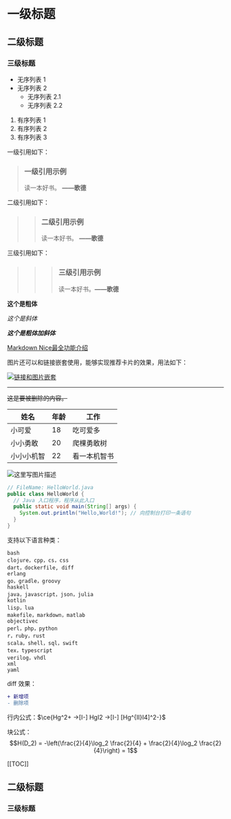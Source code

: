 
# 一级标题

## 二级标题
    
### 三级标题

- 无序列表 1
- 无序列表 2
  - 无序列表 2.1
  - 无序列表 2.2
  
1. 有序列表 1
2. 有序列表 2
3. 有序列表 3


一级引用如下：

> ### 一级引用示例
> 
> 读一本好书。 **——歌德**
    
二级引用如下：

>> ### 二级引用示例
>>
>> 读一本好书。 **——歌德**

三级引用如下：

>>> ### 三级引用示例
>>>
>>> 读一本好书。**——歌德**


**这个是粗体**

*这个是斜体*
    
***这个是粗体加斜体***


[Markdown Nice最全功能介绍](https://mp.weixin.qq.com/s/lM808MxUu6tp8zU8SBu3sg)

图片还可以和链接嵌套使用，能够实现推荐卡片的效果，用法如下：

[![链接和图片嵌套](https://gitee.com/artiely/Figure-bed/raw/master/image-20220114095443199.png)](https://artiely.gitee.io)


---


~~这是要被删除的内容。~~


| 姓名       | 年龄 |         工作 |
| --------- | -- | ----------- |
| 小可爱     |  18  |     吃可爱多 |
| 小小勇敢   |  20  |   爬棵勇敢树 |
| 小小小机智 |  22  | 看一本机智书 |


![这里写图片描述](https://gitee.com/artiely/Figure-bed/raw/master/image-20220114095443199.png)




```java
// FileName: HelloWorld.java
public class HelloWorld {
  // Java 入口程序，程序从此入口
  public static void main(String[] args) {
    System.out.println("Hello,World!"); // 向控制台打印一条语句
  }
}
```

支持以下语言种类：

```
bash
clojure，cpp，cs，css
dart，dockerfile, diff
erlang
go，gradle，groovy
haskell
java，javascript，json，julia
kotlin
lisp，lua
makefile，markdown，matlab
objectivec
perl，php，python
r，ruby，rust
scala，shell，sql，swift
tex，typescript
verilog，vhdl
xml
yaml
```

diff 效果：

```diff
+ 新增项
- 删除项
```


行内公式：$\ce{Hg^2+ ->[I-] HgI2 ->[I-] [Hg^{II}I4]^2-}$

块公式：$$H(D_2) = -\left(\frac{2}{4}\log_2 \frac{2}{4} + \frac{2}{4}\log_2 \frac{2}{4}\right) = 1$$



[[TOC]]

## 二级标题
    
### 三级标题

